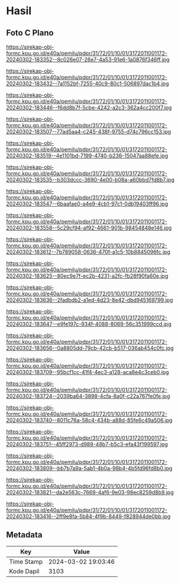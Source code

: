 # Hasil

## Foto C Plano

https://sirekap-obj-formc.kpu.go.id/e40a/pemilu/pdpr/31/72/01/10/01/3172011001172-20240302-183352--8c026e07-26e7-4a53-91e6-1a0876f346ff.jpg

https://sirekap-obj-formc.kpu.go.id/e40a/pemilu/pdpr/31/72/01/10/01/3172011001172-20240302-183432--7a1152bf-7255-40c9-80c1-506897dac1b4.jpg

https://sirekap-obj-formc.kpu.go.id/e40a/pemilu/pdpr/31/72/01/10/01/3172011001172-20240302-183446--f6dd8b7f-5cbe-4242-a2c3-362a4cc200f7.jpg

https://sirekap-obj-formc.kpu.go.id/e40a/pemilu/pdpr/31/72/01/10/01/3172011001172-20240302-183507--77ad5aa4-c245-438f-9755-d74c796cc153.jpg

https://sirekap-obj-formc.kpu.go.id/e40a/pemilu/pdpr/31/72/01/10/01/3172011001172-20240302-183519--4e1101bd-7199-4740-b236-15047aa88efe.jpg

https://sirekap-obj-formc.kpu.go.id/e40a/pemilu/pdpr/31/72/01/10/01/3172011001172-20240302-183535--b303dccc-3690-4e00-b08a-a60bbd7fd8b7.jpg

https://sirekap-obj-formc.kpu.go.id/e40a/pemilu/pdpr/31/72/01/10/01/3172011001172-20240302-183547--6baafae0-a4e9-4cb1-97c1-0db19403ff96.jpg

https://sirekap-obj-formc.kpu.go.id/e40a/pemilu/pdpr/31/72/01/10/01/3172011001172-20240302-183558--5c29cf94-af92-4661-901b-98454848e146.jpg

https://sirekap-obj-formc.kpu.go.id/e40a/pemilu/pdpr/31/72/01/10/01/3172011001172-20240302-183612--7b789058-0636-470f-a1c5-10b8845096fc.jpg

https://sirekap-obj-formc.kpu.go.id/e40a/pemilu/pdpr/31/72/01/10/01/3172011001172-20240302-183625--80ec9e7f-ec2b-4231-a2fc-fb28f90fa60e.jpg

https://sirekap-obj-formc.kpu.go.id/e40a/pemilu/pdpr/31/72/01/10/01/3172011001172-20240302-183636--2fadbdb2-a1ed-4d23-8e42-dbd945169799.jpg

https://sirekap-obj-formc.kpu.go.id/e40a/pemilu/pdpr/31/72/01/10/01/3172011001172-20240302-183647--e9fe197c-934f-4088-8069-56c351999ccd.jpg

https://sirekap-obj-formc.kpu.go.id/e40a/pemilu/pdpr/31/72/01/10/01/3172011001172-20240302-183656--0a8805dd-79cb-42cb-b517-036ab454c0fc.jpg

https://sirekap-obj-formc.kpu.go.id/e40a/pemilu/pdpr/31/72/01/10/01/3172011001172-20240302-183709--95bcf1cc-41f4-4ec3-a128-aca8e4c3ceb0.jpg

https://sirekap-obj-formc.kpu.go.id/e40a/pemilu/pdpr/31/72/01/10/01/3172011001172-20240302-183724--2039ba64-3898-4cfa-8a0f-c22a767fe0fe.jpg

https://sirekap-obj-formc.kpu.go.id/e40a/pemilu/pdpr/31/72/01/10/01/3172011001172-20240302-183740--8011c76a-58c4-434b-a88d-85fe6c49a506.jpg

https://sirekap-obj-formc.kpu.go.id/e40a/pemilu/pdpr/31/72/01/10/01/3172011001172-20240302-183751--45ff2973-d989-48b7-b5c3-efa43f199597.jpg

https://sirekap-obj-formc.kpu.go.id/e40a/pemilu/pdpr/31/72/01/10/01/3172011001172-20240302-183809--bb7b7a9a-5ab1-4b0a-98b4-4b5fd96fd8b0.jpg

https://sirekap-obj-formc.kpu.go.id/e40a/pemilu/pdpr/31/72/01/10/01/3172011001172-20240302-183821--da2e563c-7669-4af6-9e03-98ec8259d8b9.jpg

https://sirekap-obj-formc.kpu.go.id/e40a/pemilu/pdpr/31/72/01/10/01/3172011001172-20240302-183416--2ff9e8fa-5b84-4f9b-8449-f828944de0bb.jpg


## Metadata

| Key        | Value               |
| ---------- | ------------------- |
| Time Stamp | 2024-03-02 19:03:46 |
| Kode Dapil | 3103                |



